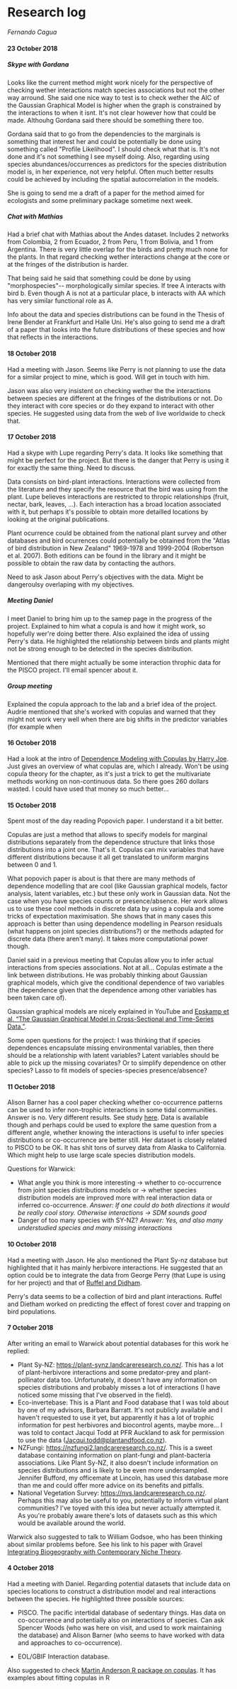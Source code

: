 # Research log

*Fernando Cagua*

#### 23 October 2018

##### Skype with Gordana

Looks like the current method might work nicely for the perspective of checking wether interactions match species associations but not the other way arround. She said one nice way to test is to check wether the AIC of the Gaussian Graphical Model is higher when the graph is constrained by the interactions to when it isnt. It's not clear however how that could be made. Althouhg Gordana said there should be something there too. 

Gordana said that to go from the dependencies to the marginals is something that interest her and could be potentially be done using something called "Profile Likelihood". I should check what that is. It's not done and it's not something I see myself doing. Also, regarding using species abundances/occurrences as predictors for the species distribution model is, in her experience, not very helpful. Often much better results could be achieved by including the spatial autocorrelation in the models. 

She is going to send me a draft of a paper for the method aimed for ecologists and some preliminary package sometime next week. 

##### Chat with Mathias

Had a brief chat with Mathias about the Andes dataset. Includes 2 networks from Colombia, 2 from Ecuador, 2 from Peru, 1 from Bolivia, and 1 from Argentina. There is very little overlap for the birds and pretty much none for the plants. In that regard checking wether interactions change at the core or at the fringes of the distribution is harder. 

That being said he said that something could be done by using "morphospecies"-- morphologically similar species. If tree A interacts with bird b. Even though A is not at a particular place, b interacts with AA which has very similar functional role as A. 

Info about the data and species distributions can be found in the Thesis of Irene Bender at Frankfurt and Halle Uni. He's also going to send me a draft of a paper that looks into the future distributions of these species and how that reflects in the interactions. 

#### 18 October 2018

Had a meeting with Jason. Seems like Perry is not planning to use the data for a similar project to mine, which is good. Will get in touch with him. 

Jason was also very insistent on checking wether the the interactions between species are different at the fringes of the distributions or not. Do they interact with core species or do they expand to interact with other species. He suggested using data from the web of live worldwide to check that.

#### 17 October 2018

Had a skype with Lupe regarding Perry's data. It looks like something that might be perfect for the project. But there is the danger that Perry is using it for exactly the same thing. Need to discuss. 

Data consists on bird-plant interactions. Interactions were collected from the literature and they specify the resource that the bird was using from the plant. Lupe believes interactions are restricted to thropic relationships (fruit, nectar, bark, leaves, ...). Each interaction has a broad location associated with it, but perhaps it's possible to obtain more detailled locations by looking at the original publications. 

Plant ocurrence could be obtained from the national plant survey and other databases and bird ocurrences could potentially be obtained from the "Atlas of bird distribution in New Zealand" 1969-1978 and 1999-2004 (Robertson et al. 2007). Both editions can be found in the library and it might be possible to obtain the raw data by contacting the authors. 

Need to ask Jason about Perry's objectives with the data. Might be dangeroulsy overlaping with my objectives.

##### Meeting Daniel

I meet Daniel to bring him up to the samep page in the progress of the project. Explained to him what a copula is and how it might work, so hopefully wer're doing better there. Also explained the idea of ussing Perry's data. He highlighted the relationship between birds and plants might not be strong enough to be detected in the species distribution. 

Mentioned that there might actually be some interaction throphic data for the PISCO project. I'll email spencer about it.

##### Group meeting

Explained the copula approach to the lab and a brief idea of the project. Audrie mentioned that she's worked with copulas and warned that they might not work very well when there are big shifts in the predictor variables (for example when 

#### 16 October 2018

Had a look at the intro of [Dependence Modeling with Copulas by Harry Joe](https://www.crcpress.com/Dependence-Modeling-with-Copulas/Joe/p/book/9781466583221). Just gives an overview of what copulas are, which I already. Won't be using copula theory for the chapter, as it's just a trick to get the multivariate methods working on non-continuous data. So there goes 260 dollars wasted. I could have used that money so much better...

#### 15 October 2018

Spent most of the day reading Popovich paper. I understand it a bit better. 

Copulas are just a method that allows to specify models for marginal distributions separately from the dependence structure that links those distributions into a joint one. That's it. Copulas can mix variables that have different distributions because it all get translated to uniform margins between 0 and 1.

What popovich paper is about is that there are many methods of dependence modelling that are cool (like Gaussian graphical models, factor analysis, latent variables, etc.) but these only work in Gaussian data. Not the case when you have species counts or presence/absence. Her work allows us to use these cool methods in discrete data by using a copula and some tricks of expectation maximisation. She shows that in many cases this approach is better than using dependence modelling in Pearson residuals (what happens on joint species distributions?) or the methods adapted for discrete data (there aren't many). It takes more computational power though. 

Daniel said in a previous meeting that Copulas allow you to infer actual interactions from species associations. Not at all... Copulas estimate a the link between distributions. He was probably thinking about Gaussian graphical models, which give the conditional dependence of two variables (the dependence given that the dependence among other variables has been taken care of). 

Gaussian graphical models are nicely explained in YouTube and [Epskamp et al. “The Gaussian Graphical Model in Cross-Sectional and Time-Series Data.”](https://doi.org/10.1080/00273171.2018.1454823). 

Some open questions for the project: I was thinking that if species dependences encapsulate missing environmental variables, then there should be a relationship with latent variables? Latent variables should be able to pick up the missing covariates? Or to simplify dependence on other species? Lasso to fit models of species-species presence/absence?

#### 11 October 2018

Alison Barner has a cool paper checking whether co-occurrence patterns can be used to infer non-trophic interactions in some tidal communities. Answer is no. Very different results. See study [here](http://onlinelibrary.wiley.com/doi/10.1002/ecy.2133/full). Data is available though and perhaps could be used to explore the same question from a different angle, whether knowing the interactions is useful to infer species distributions or co-occurrence are better still. Her dataset is closely related to PISCO to be OK. It has shit tons of survey data from Alaska to California. Which might help to use large scale species distribution models. 

Questions for Warwick:

* What angle you think is more interesting -> whether to co-occurrence from joint species distributions models or -> whether species distribution models are improved more with real interaction data or inferred co-occurrence. *Answer: If one could do both directions it would be really cool story. Otherwise interactions -> SDM sounds good*
* Danger of too many species with SY-NZ? *Answer: Yes, and also many understudied species and many missing interactions*

#### 10 October 2018

Had a meeting with Jason. He also mentioned the Plant Sy-nz database but highlighted that it has mainly herbivore interactions. He suggested that an option could be to integrate the data from George Perry (that Lupe is using for her project) and that of [Ruffel and Didham](https://newzealandecology.org/nzje/3296.pdf). 

Perry's data seems to be a collection of bird and plant interactions. Ruffel and Dietham worked on predicting the effect of forest cover and trapping on bird populations. 

#### 7 October 2018

After writing an email to Warwick about potential databases for this work he replied:

* Plant Sy-NZ: https://plant-synz.landcareresearch.co.nz/. This has a lot of plant-herbivore interactions and some predator-prey and plant-pollinator data too. Unfortunately, it doesn't have any information on species distributions and probably misses a lot of interactions (I have noticed some missing that I've observed in the field).
* Eco-invertebase: This is a Plant and Food database that I was told about by one of my advisors, Barbara Barratt. It's not publicly available and I haven't requested to use it yet, but apparently it has a lot of trophic information for pest herbivores and biocontrol agents, maybe more... I was told to contact Jacqui Todd at PFR Auckland to ask for permission to use the data (Jacqui.todd@plantandfood.co.nz).
* NZFungi: https://nzfungi2.landcareresearch.co.nz/. This is a sweet database containing information on plant-fungi and plant-bacteria associations. Like Plant Sy-NZ, it also doesn't include information on species distributions and is likely to be even more undersampled. Jennifer Bufford, my officemate at Lincoln, has used this database more than me and could offer more advice on its benefits and pitfalls.
* National Vegetation Survey: https://nvs.landcareresearch.co.nz/. Perhaps this may also be useful to you, potentially to inform virtual plant communities? I've toyed with this idea but never actually attempted it. As you're probably aware there's lots of datasets such as this which would be available around the world.

Warwick also suggested to talk to William Godsoe, who has been thinking about similar problems before. See his link to his paper with Gravel [Integrating Biogeography with Contemporary Niche Theory](https://www-sciencedirect-com.ezproxy.canterbury.ac.nz/science/article/pii/S0169534717300836).

#### 4 October 2018

Had a meeting with Daniel. Regarding potential datasets that include data on species locations to construct a distribution model and real interactions between the species. He highlighted three possible sources:

* PISCO. The pacific intertidal database of sedentary things. Has data on co-occurrence and potentially also on interactions of species. Can ask Spencer Woods (who was here on visit, and used to work maintaining the database) and Alison Barner (who seems to have worked with data and approaches to co-occurrence).

* EOL/GBIF Interaction database. 

Also suggested to check [Martin Anderson R package on copulas](https://cran.r-project.org/web/packages/copula/copula.pdf). It has examples about fitting copulas in R
